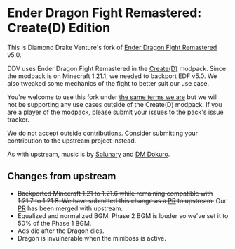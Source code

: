 # Ender Dragon Fight Remastered: Create(D) Edition

This is Diamond Drake Venture's fork of [Ender Dragon Fight Remastered] v5.0.

DDV uses Ender Dragon Fight Remastered in the [Create(D)] modpack.
Since the modpack is on Minecraft 1.21.1, we needed to backport EDF v5.0.
We also tweaked some mechanics of the fight to better suit our use case.

You're welcome to use this fork under [the same terms we are](LICENSE) but we will not be
supporting any use cases outside of the Create(D) modpack.
If you are a player of the modpack, please submit your issues to the pack's issue tracker.

We do not accept outside contributions.
Consider submitting your contribution to the upstream project instead.

As with upstream, music is by [Solunary] and [DM Dokuro].

## Changes from upstream

- ~~Backported Minecraft 1.21 to 1.21.6 while remaining compatible with 1.21.7 to 1.21.8.
  We have submitted this change as a [PR] to upstream.~~
  Our [PR] has been merged with upstream.
- Equalized and normalized BGM.
  Phase 2 BGM is louder so we've set it to 50% of the Phase 1 BGM.
- Ads die after the Dragon dies.
- Dragon is invulnerable when the miniboss is active.

[Ender Dragon Fight Remastered]: https://github.com/MrGenie151/Ender-Dragon-Fight-Remastered
[Create(D)]: https://github.com/DiamondDrakeVentures/created
[Solunary]: https://www.youtube.com/watch?v=GAW5tuC83mE
[DM Dokuro]: https://www.youtube.com/watch?v=3UtURionlvU
[PR]: https://github.com/MrGenie151/Ender-Dragon-Fight-Remastered/pull/40
